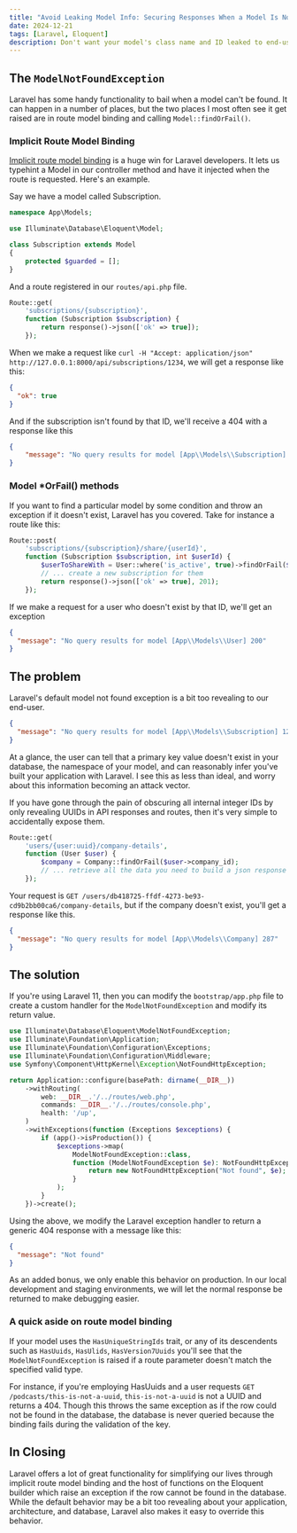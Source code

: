 ```yaml
---
title: "Avoid Leaking Model Info: Securing Responses When a Model Is Not Found"
date: 2024-12-21
tags: [Laravel, Eloquent]
description: Don't want your model's class name and ID leaked to end-users? Read on
---
```


## The `ModelNotFoundException`
Laravel has some handy functionality to bail when a model can't be found.  It can happen in a number of places,
but the two places I most often see it get raised are in route model binding and calling `Model::findOrFail()`.

### Implicit Route Model Binding
[Implicit route model binding](https://laravel.com/docs/11.x/routing#implicit-binding) is a huge win
for Laravel developers. It lets us typehint a Model in our controller method and
have it injected when the route is requested. Here's an example.

Say we have a model called Subscription.
```php
namespace App\Models;

use Illuminate\Database\Eloquent\Model;

class Subscription extends Model
{
    protected $guarded = [];
}
```

And a route registered in our `routes/api.php` file.
```php
Route::get(
    'subscriptions/{subscription}',
    function (Subscription $subscription) {
        return response()->json(['ok' => true]);
    });
```

When we make a request like `curl -H "Accept: application/json" http://127.0.0.1:8000/api/subscriptions/1234`,
we will get a response like this:
```json
{
  "ok": true
}
```

And if the subscription isn't found by that ID, we'll receive a 404 with a response like this
```json
{
    "message": "No query results for model [App\\Models\\Subscription] 1234"
}
```

### Model *OrFail() methods
If you want to find a particular model by some condition and throw an exception if it doesn't exist,
Laravel has you covered. Take for instance a route like this:
```php
Route::post(
    'subscriptions/{subscription}/share/{userId}',
    function (Subscription $subscription, int $userId) {
        $userToShareWith = User::where('is_active', true)->findOrFail($userId);
        // ... create a new subscription for them
        return response()->json(['ok' => true], 201);
    });
```

If we make a request for a user who doesn't exist by that ID, we'll get an exception
```json
{
  "message": "No query results for model [App\\Models\\User] 200"
}
```

## The problem
Laravel's default model not found exception is a bit too revealing to our end-user.

```json
{
  "message": "No query results for model [App\\Models\\Subscription] 1234"
}
```

At a glance, the user can tell that a primary key value doesn't exist in your database, the namespace of your model,
and can reasonably infer you've built your application with Laravel. I see this as less than ideal,
and worry about this information becoming an attack vector.

If you have gone through the pain of obscuring all internal integer IDs by only revealing UUIDs in API responses
and routes, then it's very simple to accidentally expose them.

```php
Route::get(
    'users/{user:uuid}/company-details',
    function (User $user) {
        $company = Company::findOrFail($user->company_id);
        // ... retrieve all the data you need to build a json response
    });
```

Your request is `GET /users/db418725-ffdf-4273-be93-cd9b2bb00ca6/company-details`,
but if the company doesn't exist, you'll get a response like this.
```json
{
  "message": "No query results for model [App\\Models\\Company] 287"
}
```

## The solution
If you're using Laravel 11, then you can modify the `bootstrap/app.php` file to create a custom handler for the
`ModelNotFoundException` and modify its return value.

```php
use Illuminate\Database\Eloquent\ModelNotFoundException;
use Illuminate\Foundation\Application;
use Illuminate\Foundation\Configuration\Exceptions;
use Illuminate\Foundation\Configuration\Middleware;
use Symfony\Component\HttpKernel\Exception\NotFoundHttpException;

return Application::configure(basePath: dirname(__DIR__))
    ->withRouting(
        web: __DIR__.'/../routes/web.php',
        commands: __DIR__.'/../routes/console.php',
        health: '/up',
    )
    ->withExceptions(function (Exceptions $exceptions) {
        if (app()->isProduction()) {
            $exceptions->map(
                ModelNotFoundException::class,
                function (ModelNotFoundException $e): NotFoundHttpException {
                    return new NotFoundHttpException("Not found", $e);
                }
            );
        }
    })->create();
```

Using the above, we modify the Laravel exception handler to return a generic 404 response with a message like this:

```json
{
  "message": "Not found"
}
```

As an added bonus, we only enable this behavior on production. In our local development and staging environments,
we will let the normal response be returned to make debugging easier.

### A quick aside on route model binding
If your model uses the `HasUniqueStringIds` trait, or any of its descendents such as `HasUuids`, `HasUlids`,
`HasVersion7Uuids` you'll see that the `ModelNotFoundException` is raised if a route parameter doesn't
match the specified valid type.

For instance, if you're employing HasUuids and a user requests `GET /podcasts/this-is-not-a-uuid`,
`this-is-not-a-uuid` is not a UUID and returns a 404.  Though this throws the same exception as if the row could
not be found in the database, the database is never queried because the binding fails during the validation of the key.

## In Closing
Laravel offers a lot of great functionality for simplifying our lives through implicit route model binding and
the host of functions on the Eloquent builder which raise an exception if the row cannot be found in the database.
While the default behavior may be a bit too revealing about your application, architecture, and database, Laravel also
makes it easy to override this behavior. 
